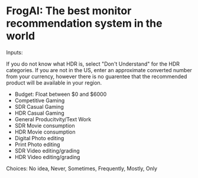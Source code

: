 # FrogAI: The best monitor recommendation system in the world

Inputs:

If you do not know what HDR is, select "Don't Understand" for the HDR categories. If you are not in the US, enter an approximate converted number from your currency, however there is no guarentee that the recommended product will be available in your region. 

* Budget: Float between $0 and $6000
* Competitive Gaming
* SDR Casual Gaming
* HDR Casual Gaming
* General Producitvity/Text Work 
* SDR Movie consumption
* HDR Movie consumption
* Digital Photo editing
* Print Photo editing
* SDR Video editing/grading
* HDR Video editing/grading

Choices: No idea, Never, Sometimes, Frequently, Mostly, Only